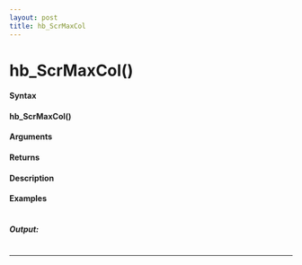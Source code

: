 ```yaml
---
layout: post
title: hb_ScrMaxCol
---
```


# hb_ScrMaxCol()


#### Syntax

#### hb_ScrMaxCol()

#### Arguments

#### Returns

#### Description

#### Examples

```

```

##### Output:

```

```

---
